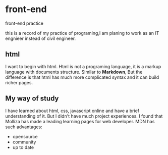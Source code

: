 # front-end
front-end practice

this is a record of my practice of programing,I am planing to work as an IT engnieer instead of civil engineer.
## html
I want to begin with html. Html is not a programing language, it is a markup language with documents structure. Similar to **Markdown**, But the difference is that html has much more complicated syntax and it can build richer pages.

## My way of study
I have learned about html, css, javascript online and have a brief understanding of it. But I didn't have much project experiences. I found that Molliza has made a leading learning pages for web developer. MDN has such advantages:
+ opensource
+ community
+ up to date
